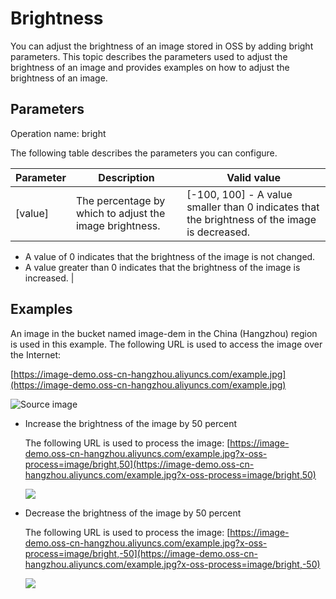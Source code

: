 # Brightness

You can adjust the brightness of an image stored in OSS by adding bright parameters. This topic describes the parameters used to adjust the brightness of an image and provides examples on how to adjust the brightness of an image.

## Parameters

Operation name: bright

The following table describes the parameters you can configure.

|Parameter|Description|Valid value|
|---------|-----------|-----------|
|\[value\]|The percentage by which to adjust the image brightness.|\[-100, 100\] -   A value smaller than 0 indicates that the brightness of the image is decreased.
-   A value of 0 indicates that the brightness of the image is not changed.
-   A value greater than 0 indicates that the brightness of the image is increased. |

## Examples

An image in the bucket named image-dem in the China \(Hangzhou\) region is used in this example. The following URL is used to access the image over the Internet:

[https://image-demo.oss-cn-hangzhou.aliyuncs.com/example.jpg](https://image-demo.oss-cn-hangzhou.aliyuncs.com/example.jpg)

![Source image ](../images/p139183.png)

-   Increase the brightness of the image by 50 percent

    The following URL is used to process the image: [https://image-demo.oss-cn-hangzhou.aliyuncs.com/example.jpg?x-oss-process=image/bright,50](https://image-demo.oss-cn-hangzhou.aliyuncs.com/example.jpg?x-oss-process=image/bright,50)

    ![](https://static-aliyun-doc.oss-cn-hangzhou.aliyuncs.com/assets/img/en-US/9856348951/p2529.jpg)

-   Decrease the brightness of the image by 50 percent

    The following URL is used to process the image: [https://image-demo.oss-cn-hangzhou.aliyuncs.com/example.jpg?x-oss-process=image/bright,-50](https://image-demo.oss-cn-hangzhou.aliyuncs.com/example.jpg?x-oss-process=image/bright,-50)

    ![](https://static-aliyun-doc.oss-cn-hangzhou.aliyuncs.com/assets/img/en-US/0956348951/p2530.jpg)



